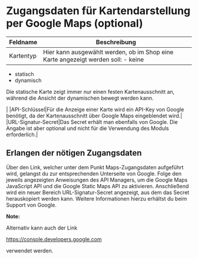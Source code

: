 # Zugangsdaten für Kartendarstellung per Google Maps \(optional\) 

|Feldname|Beschreibung|
|--------|------------|
|Kartentyp|Hier kann ausgewählt werden, ob im Shop eine Karte angezeigt werden soll: -   keine
-   statisch
-   dynamisch

Die statische Karte zeigt immer nur einen festen Kartenausschnitt an, während die Ansicht der dynamischen bewegt werden kann.

|
|API-Schlüssel|Für die Anzeige einer Karte wird ein API-Key von Google benötigt, da der Kartenausschnitt über Google Maps eingeblendet wird.|
|URL-Signatur-Secret|Das Secret erhält man ebenfalls von Google. Die Angabe ist aber optional und nicht für die Verwendung des Moduls erforderlich.|

## Erlangen der nötigen Zugangsdaten 

Über den Link, welcher unter dem Punkt Maps-Zugangsdaten aufgeführt wird, gelangst du zur entsprechenden Unterseite von Google. Folge den jeweils angezeigten Anweisungen des API Managers, um die Google Maps JavaScript API und die Google Static Maps API zu aktivieren. Anschließend wird ein neuer Bereich URL-Signatur-Secret angezeigt, aus dem das Secret herauskopiert werden kann. Weitere Informationen hierzu erhältst du beim Support von Google.

**Note:**

Alternativ kann auch der Link

https://console.developers.google.com

verwendet werden.



